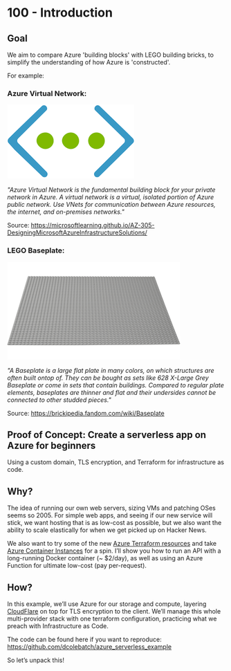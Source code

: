 # 100 - Introduction

## Goal

We aim to compare Azure 'building blocks' with LEGO building bricks, to simplify the understanding of how Azure is 'constructed'.

For example:

### Azure Virtual Network:

![Azure Virtual Network.](../images/azure-virtual-network-icon.png)

*"Azure Virtual Network is the fundamental building block for your private network in Azure. A virtual network is a virtual, isolated portion of Azure public network. Use VNets for communication between Azure resources, the internet, and on-premises networks."*

Source: https://microsoftlearning.github.io/AZ-305-DesigningMicrosoftAzureInfrastructureSolutions/

### LEGO Baseplate:

![LEGO Baseplate.](../images/lego-baseplate.png)

*"A Baseplate is a large flat plate in many colors, on which structures are often built ontop of. They can be bought as sets like 628 X-Large Grey Baseplate or come in sets that contain buildings. Compared to regular plate elements, baseplates are thinner and flat and their undersides cannot be connected to other studded pieces."*

Source: https://brickipedia.fandom.com/wiki/Baseplate

## Proof of Concept: Create a serverless app on Azure for beginners
Using a custom domain, TLS encryption, and Terraform for infrastructure as code.

## Why?
The idea of running our own web servers, sizing VMs and patching OSes seems so 2005. For simple web apps, and seeing if our new service will stick, we want hosting that is as low-cost as possible, but we also want the ability to scale elastically for when we get picked up on Hacker News.

We also want to try some of the new [Azure Terraform resources](https://www.terraform.io/docs/providers/azurerm/) and take [Azure Container Instances](https://azure.microsoft.com/en-us/services/container-instances/) for a spin. I’ll show you how to run an API with a long-running Docker container (~ $2/day), as well as using an Azure Function for ultimate low-cost (pay per-request).

## How?
In this example, we’ll use Azure for our storage and compute, layering [CloudFlare](https://www.cloudflare.com/) on top for TLS encryption to the client. We’ll manage this whole multi-provider stack with one terraform configuration, practicing what we preach with Infrastructure as Code.

The code can be found here if you want to reproduce: https://github.com/dcolebatch/azure_serverless_example

So let’s unpack this!
